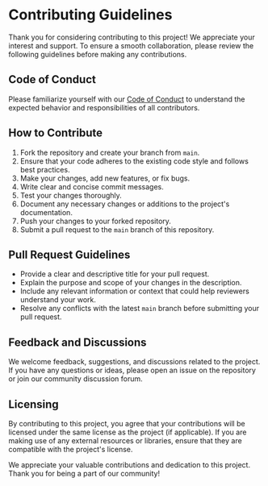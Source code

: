 # Contributing Guidelines

Thank you for considering contributing to this project! We appreciate your interest and support. To ensure a smooth collaboration, please review the following guidelines before making any contributions.

## Code of Conduct

Please familiarize yourself with our [Code of Conduct](CODE_OF_CONDUCT.md) to understand the expected behavior and responsibilities of all contributors.

## How to Contribute

1. Fork the repository and create your branch from `main`.
2. Ensure that your code adheres to the existing code style and follows best practices.
3. Make your changes, add new features, or fix bugs.
4. Write clear and concise commit messages.
5. Test your changes thoroughly.
6. Document any necessary changes or additions to the project's documentation.
7. Push your changes to your forked repository.
8. Submit a pull request to the `main` branch of this repository.

## Pull Request Guidelines

- Provide a clear and descriptive title for your pull request.
- Explain the purpose and scope of your changes in the description.
- Include any relevant information or context that could help reviewers understand your work.
- Resolve any conflicts with the latest `main` branch before submitting your pull request.

## Feedback and Discussions

We welcome feedback, suggestions, and discussions related to the project. If you have any questions or ideas, please open an issue on the repository or join our community discussion forum.

## Licensing

By contributing to this project, you agree that your contributions will be licensed under the same license as the project (if applicable). If you are making use of any external resources or libraries, ensure that they are compatible with the project's license.

We appreciate your valuable contributions and dedication to this project. Thank you for being a part of our community!

